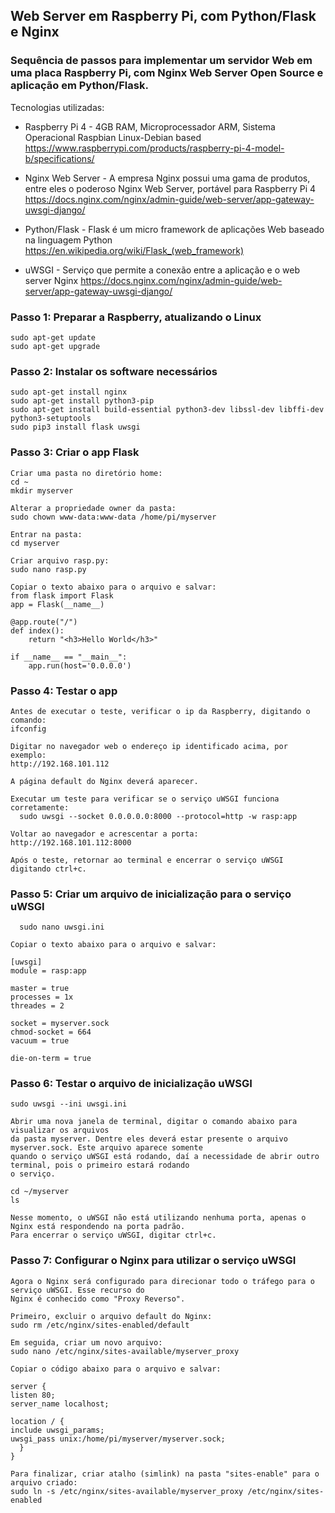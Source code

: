 ## Web Server em Raspberry Pi, com Python/Flask e Nginx

### Sequência de passos para implementar um servidor Web em uma placa Raspberry Pi, com Nginx Web Server Open Source e aplicação em Python/Flask.

Tecnologias utilizadas:

- Raspberry Pi 4 - 4GB RAM, Microprocessador ARM, Sistema Operacional Raspbian Linux-Debian based
    https://www.raspberrypi.com/products/raspberry-pi-4-model-b/specifications/
    
- Nginx Web Server - A empresa Nginx possui uma gama de produtos, entre eles o poderoso Nginx Web Server, portável para Raspberry Pi 4
    https://docs.nginx.com/nginx/admin-guide/web-server/app-gateway-uwsgi-django/
    
- Python/Flask - Flask é um micro framework de aplicações Web baseado na linguagem Python
    https://en.wikipedia.org/wiki/Flask_(web_framework)
    
- uWSGI - Serviço que permite a conexão entre a aplicação e o web server Nginx
    https://docs.nginx.com/nginx/admin-guide/web-server/app-gateway-uwsgi-django/

### Passo 1: Preparar a Raspberry, atualizando o Linux
	sudo apt-get update 
	sudo apt-get upgrade
  
### Passo 2: Instalar os software necessários
	sudo apt-get install nginx
	sudo apt-get install python3-pip
	sudo apt-get install build-essential python3-dev libssl-dev libffi-dev python3-setuptools
	sudo pip3 install flask uwsgi

### Passo 3: Criar o app Flask
	Criar uma pasta no diretório home:
	cd ~
	mkdir myserver
  
	Alterar a propriedade owner da pasta:
	sudo chown www-data:www-data /home/pi/myserver
  
	Entrar na pasta:
	cd myserver

	Criar arquivo rasp.py:
	sudo nano rasp.py

	Copiar o texto abaixo para o arquivo e salvar:
	from flask import Flask
 	app = Flask(__name__)

 	@app.route("/")
	def index():
	    return "<h3>Hello World</h3>"

	if __name__ == "__main__":
	    app.run(host='0.0.0.0')

  ### Passo 4: Testar o app
    Antes de executar o teste, verificar o ip da Raspberry, digitando o comando:
    ifconfig
    
    Digitar no navegador web o endereço ip identificado acima, por exemplo:
    http://192.168.101.112
    
    A página default do Nginx deverá aparecer.
    
    Executar um teste para verificar se o serviço uWSGI funciona corretamente:
      sudo uwsgi --socket 0.0.0.0.0:8000 --protocol=http -w rasp:app
    
    Voltar ao navegador e acrescentar a porta:
    http://192.168.101.112:8000
     
    Após o teste, retornar ao terminal e encerrar o serviço uWSGI digitando ctrl+c.
    
  ### Passo 5: Criar um arquivo de inicialização para o serviço uWSGI
      sudo nano uwsgi.ini
    
    Copiar o texto abaixo para o arquivo e salvar:
    	
	[uwsgi]
	module = rasp:app

	master = true
	processes = 1x
	threades = 2

	socket = myserver.sock
	chmod-socket = 664
	vacuum = true
	
	die-on-term = true

  ### Passo 6: Testar o arquivo de inicialização uWSGI
  	sudo uwsgi --ini uwsgi.ini
	
	Abrir uma nova janela de terminal, digitar o comando abaixo para visualizar os arquivos
	da pasta myserver. Dentre eles deverá estar presente o arquivo myserver.sock. Este arquivo aparece somente
	quando o serviço uWSGI está rodando, daí a necessidade de abrir outro terminal, pois o primeiro estará rodando
	o serviço.
	
	cd ~/myserver
	ls
	
	Nesse momento, o uWSGI não está utilizando nenhuma porta, apenas o Nginx está respondendo na porta padrão.
	Para encerrar o serviço uWSGI, digitar ctrl+c.
	
  ### Passo 7: Configurar o Nginx para utilizar o serviço uWSGI
  	
	Agora o Nginx será configurado para direcionar todo o tráfego para o serviço uWSGI. Esse recurso do
	Nginx é conhecido como "Proxy Reverso".
	
	Primeiro, excluir o arquivo default do Nginx:
	sudo rm /etc/nginx/sites-enabled/default
	
	Em seguida, criar um novo arquivo:
	sudo nano /etc/nginx/sites-available/myserver_proxy
	
	Copiar o código abaixo para o arquivo e salvar:
	
	server {
	listen 80;
	server_name localhost;
	
	location / {
	include uwsgi_params;
	uwsgi_pass unix:/home/pi/myserver/myserver.sock;
	  }
	}
	
	Para finalizar, criar atalho (simlink) na pasta "sites-enable" para o arquivo criado:
	sudo ln -s /etc/nginx/sites-available/myserver_proxy /etc/nginx/sites-enabled

    
    
